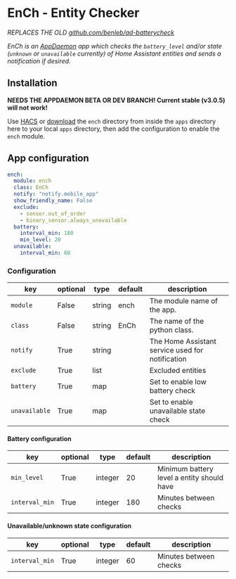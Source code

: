 # EnCh - Entity Checker

*REPLACES THE OLD [github.com/benleb/ad-batterycheck](https://github.com/benleb/ad-batterycheck)*

*EnCh is an [AppDaemon](https://github.com/home-assistant/appdaemon) app which checks the `battery_level` and/or state (`unknown` or `unavailable` currently) of Home Assistant entities and sends a notification if desired.*

## Installation

**NEEDS THE APPDAEMON BETA OR DEV BRANCH! Current stable (v3.0.5) will not work!**

Use [HACS](https://github.com/custom-components/hacs) or [download](https://github.com/benleb/ad-ench/releases) the `ench` directory from inside the `apps` directory here to your local `apps` directory, then add the configuration to enable the `ench` module.

## App configuration

```yaml
ench:
  module: ench
  class: EnCh
  notify: "notify.mobile_app"
  show_friendly_name: False
  exclude:
    - sensor.out_of_order
    - binary_sensor.always_unavailable
  battery:
    interval_min: 180
    min_level: 20
  unavailable:
    interval_min: 60
```

### Configuration
key | optional | type | default | description
-- | -- | -- | -- | --
`module` | False | string | ench | The module name of the app.
`class` | False | string | EnCh | The name of the python class.
`notify` | True | string | | The Home Assistant service used for notification
`exclude` | True | list | | Excluded entities
`battery` | True | map | | Set to enable low battery check
`unavailable` | True | map | | Set to enable unavailable state check

#### Battery configuration
key | optional | type | default | description
-- | -- | -- | -- | --
`min_level` | True | integer | 20 | Minimum battery level a entity should have
`interval_min` | True | integer | 180 | Minutes between checks

#### Unavailable/unknown state configuration
key | optional | type | default | description
-- | -- | -- | -- | --
`interval_min` | True | integer | 60 | Minutes between checks
